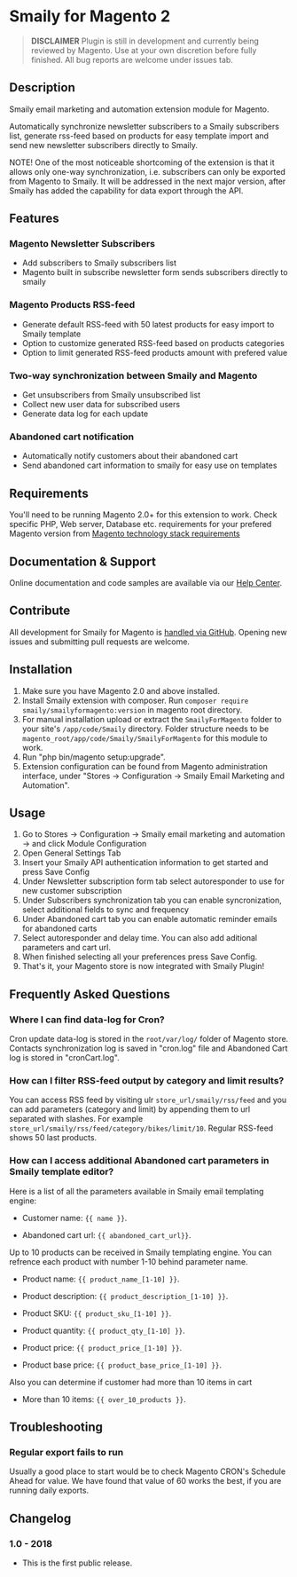 # Smaily for Magento 2

> **DISCLAIMER**
> Plugin is still in development and currently being reviewed by Magento. Use at your own discretion before fully finished. All bug reports are welcome under issues tab.

## Description

Smaily email marketing and automation extension module for Magento.

Automatically synchronize newsletter subscribers to a Smaily subscribers list, generate rss-feed based on products for easy template import and send new newsletter subscribers directly to Smaily.

NOTE! One of the most noticeable shortcoming of the extension is that it allows only one-way synchronization, i.e. subscribers can only be exported from Magento to Smaily. It will be addressed in the next major version, after Smaily has added the capability for data export through the API.

## Features

### Magento Newsletter Subscribers

- Add subscribers to Smaily subscribers list
- Magento built in subscribe newsletter form sends subscribers directly to smaily

### Magento Products RSS-feed

- Generate default RSS-feed with 50 latest products for easy import to Smaily template
- Option to customize generated RSS-feed based on products categories
- Option to limit generated RSS-feed products amount with prefered value

### Two-way synchronization between Smaily and Magento

- Get unsubscribers from Smaily unsubscribed list
- Collect new user data for subscribed users
- Generate data log for each update

### Abandoned cart notification

- Automatically notify customers about their abandoned cart
- Send abandoned cart information to smaily for easy use on templates

## Requirements

You'll need to be running Magento 2.0+ for this extension to work. Check specific PHP, Web server, Database etc. requirements for your prefered Magento version from [Magento technology stack requirements](https://devdocs.magento.com/guides/v2.0/install-gde/system-requirements-tech.html)

## Documentation & Support

Online documentation and code samples are available via our [Help Center](http://help.smaily.com/en/support/home).

## Contribute

All development for Smaily for Magento is [handled via GitHub](https://github.com/sendsmaily/smaily-magento-extension). Opening new issues and submitting pull requests are welcome.

## Installation

1. Make sure you have Magento 2.0 and above installed.
2. Install Smaily extension with composer. Run `composer require smaily/smailyformagento:version` in magento root directory.
3. For manual installation upload or extract the `SmailyForMagento` folder to your site's `/app/code/Smaily` directory. Folder structure needs to be `magento_root/app/code/Smaily/SmailyForMagento` for this module to work.
4. Run "php bin/magento setup:upgrade".
5. Extension configuration can be found from Magento administration interface, under "Stores → Configuration → Smaily Email Marketing and Automation".

## Usage

1. Go to Stores -> Configuration -> Smaily email marketing and automation -> and click Module Configuration
2. Open General Settings Tab
3. Insert your Smaily API authentication information to get started and press Save Config
4. Under Newsletter subscription form tab select autoresponder to use for new customer subscription
5. Under Subscribers synchronization tab you can enable syncronization, select additional fields to sync and frequency
6. Under Abandoned cart tab you can enable automatic reminder emails for abandoned carts
7. Select autoresponder and delay time. You can also add aditional parameters and cart url.
8. When finished selecting all your preferences press Save Config.
9. That's it, your Magento store is now integrated with Smaily Plugin!

## Frequently Asked Questions

### Where I can find data-log for Cron?

Cron update data-log is stored in the `root/var/log/` folder of Magento store. Contacts synchronization log is saved in "cron.log" file and Abandoned Cart log is stored in "cronCart.log".

### How can I filter RSS-feed output by category and limit results?

You can access RSS feed by visiting ulr `store_url/smaily/rss/feed` and you can add parameters (category and limit) by appending them to url separated with slashes. For example `store_url/smaily/rss/feed/category/bikes/limit/10`. Regular RSS-feed shows 50 last products.

### How can I access additional Abandoned cart parameters in Smaily template editor?

Here is a list of all the parameters available in Smaily email templating engine:

- Customer name: `{{ name }}`.

- Abandoned cart url: `{{ abandoned_cart_url}}`.

Up to 10 products can be received in Smaily templating engine. You can refrence each product with number 1-10 behind parameter name.

- Product name: `{{ product_name_[1-10] }}`.

- Product description: `{{ product_description_[1-10] }}`.

- Product SKU: `{{ product_sku_[1-10] }}`.

- Product quantity: `{{ product_qty_[1-10] }}`.

- Product price: `{{ product_price_[1-10] }}`.

- Product base price: `{{ product_base_price_[1-10] }}`.

Also you can determine if customer had more than 10 items in cart

- More than 10 items: `{{ over_10_products }}`.

## Troubleshooting

### Regular export fails to run

Usually a good place to start would be to check Magento CRON's Schedule Ahead for value. We have found that value of 60 works the best, if you are running daily exports.

## Changelog

### 1.0 - 2018

- This is the first public release.

